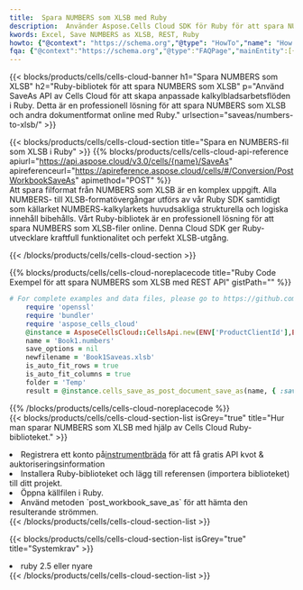 ```yaml
---
title:  Spara NUMBERS som XLSB med Ruby
description:  Använder Aspose.Cells Cloud SDK för Ruby för att spara NUMBERS-formatfilen som XLSB-formatfil.
kwords: Excel, Save NUMBERS as XLSB, REST, Ruby
howto: {"@context": "https://schema.org","@type": "HowTo","name": "How to save NUMBERS as XLSB using the Cells Cloud Ruby library.","description": "How to save NUMBERS as XLSB using the Cells Cloud Ruby library.","image": {"@type": "ImageObject"},"url": "/ruby/saveas/numbers-to-xlsb/","step": [{ "@type": "HowToStep","name": "How to save NUMBERS as XLSB using the Cells Cloud Ruby library. step 1", "image": {"@type": "ImageObject",},"url": "/ruby/saveas/numbers-to-xlsb/","text": "Register an account at <a href='https://dashboard.aspose.cloud/'>Dashboard</a> to get free API quota & authorization details",},{ "@type": "HowToStep","name": "How to save NUMBERS as XLSB using the Cells Cloud Ruby library. step 1", "image": {"@type": "ImageObject",},"url": "/ruby/saveas/numbers-to-xlsb/","text": "Install Ruby library and add the reference (import the library) to your project.",},{ "@type": "HowToStep","name": "How to save NUMBERS as XLSB using the Cells Cloud Ruby library. step 1", "image": {"@type": "ImageObject",},"url": "/ruby/saveas/numbers-to-xlsb/","text": "Open the source file in Ruby.",},{ "@type": "HowToStep","name": "How to save NUMBERS as XLSB using the Cells Cloud Ruby library. step 1", "image": {"@type": "ImageObject",},"url": "/ruby/saveas/numbers-to-xlsb/","text": "Use the `post_workbook_save_as` method to retrieve the resulting stream.",}, ],"supply": {"@type": "HowToSupply","name": "document"},"tool": [{"@type": "HowToTool","name": "RubyMine, Visual Studio Code, Aptana Studio, NetBeans"},{"@type": "HowToTool","name": "Aspose Cells"}],"totalTime": "PT6M"}
fqa: {"@context":"https://schema.org","@type":"FAQPage","mainEntity":[{"@type":"Question","name":"Why save file as other formats file in C# using REST API?","acceptedAnswer":{"@type":"Answer","text":"Documents are encoded in many ways, and some files may be incompatible with the software you use. To open and read such files, just save them as appropriate file formats.<br/><ol><li>Install .NET SDK and add the reference (import the library) to your project.</li><li>Open the source file in C# using REST API.</li><li>Call the PostWorkbookSaveAsRequest() method, passing an output filename with required extension.</li><li>Get the result of save as a separate file.</li></ol>"}},{"@type":"Question","name":"What file formats can I save as with your C# library?","acceptedAnswer":{"@type":"Answer","text":"We support a variety of file formats for conversion using .NET library, including XLSX, Excel, xls , PDF, CSV, HTML, Markdown, XML, PNG, JPG, TIFF, Json, TXT and many more."}},{"@type":"Question","name":"What is the maximum allowed file size for conversion using this .NET library?","acceptedAnswer":{"@type":"Answer","text":"There are no file size limits for format conversions using .NET library."}}]}
---
```

{{< blocks/products/cells/cells-cloud-banner h1="Spara NUMBERS som XLSB" h2="Ruby-bibliotek för att spara NUMBERS som XLSB" p="Använd SaveAs API av Cells Cloud för att skapa anpassade kalkylbladsarbetsflöden i Ruby. Detta är en professionell lösning för att spara NUMBERS som XLSB och andra dokumentformat online med Ruby." urlsection="saveas/numbers-to-xlsb/" >}}

{{< blocks/products/cells/cells-cloud-section title="Spara en NUMBERS-fil som XLSB i Ruby" >}}
{{% blocks/products/cells/cells-cloud-api-reference apiurl="https://api.aspose.cloud/v3.0/cells/{name}/SaveAs" apireferenceurl="https://apireference.aspose.cloud/cells/#/Conversion/PostWorkbookSaveAs" apimethod="POST" %}}
<br/>
Att spara filformat från NUMBERS som XLSB är en komplex uppgift. Alla NUMBERS- till XLSB-formatövergångar utförs av vår Ruby SDK samtidigt som källarket NUMBERS-kalkylarkets huvudsakliga strukturella och logiska innehåll bibehålls. Vårt Ruby-bibliotek är en professionell lösning för att spara NUMBERS som XLSB-filer online. Denna Cloud SDK ger Ruby-utvecklare kraftfull funktionalitet och perfekt XLSB-utgång.

{{< /blocks/products/cells/cells-cloud-section >}}

{{% blocks/products/cells/cells-cloud-noreplacecode title="Ruby Code Exempel för att spara NUMBERS som XLSB med REST API" gistPath="" %}}
  
```ruby
# For complete examples and data files, please go to https://github.com/aspose-cells-cloud/aspose-cells-cloud-ruby/
    require 'openssl'
    require 'bundler'
    require 'aspose_cells_cloud'
    @instance = AsposeCellsCloud::CellsApi.new(ENV['ProductClientId'],ENV['ProductClientSecret'])
    name = 'Book1.numbers'
    save_options = nil
    newfilename = 'Book1Saveas.xlsb'
    is_auto_fit_rows = true
    is_auto_fit_columns = true
    folder = 'Temp'
    result = @instance.cells_save_as_post_document_save_as(name, { :save_options=>save_options, :newfilename=>(folder+"/"+newfilename), :is_auto_fit_rows=>is_auto_fit_rows, :is_auto_fit_columns=>is_auto_fit_columns, :folder=>folder})
```
  
{{% /blocks/products/cells/cells-cloud-noreplacecode %}}
<br/>
{{< blocks/products/cells/cells-cloud-section-list isGrey="true" title="Hur man sparar NUMBERS som XLSB med hjälp av Cells Cloud Ruby-biblioteket." >}}
<li> Registrera ett konto på<a href="https://dashboard.aspose.cloud/">instrumentbräda</a> för att få gratis API kvot & auktoriseringsinformation</li>
<li>Installera Ruby-biblioteket och lägg till referensen (importera biblioteket) till ditt projekt.</li>
<li>Öppna källfilen i Ruby.</li>
<li>Använd metoden `post_workbook_save_as` för att hämta den resulterande strömmen.</li>
{{< /blocks/products/cells/cells-cloud-section-list >}}

{{< blocks/products/cells/cells-cloud-section-list isGrey="true" title="Systemkrav" >}}
<li>ruby 2.5 eller nyare</li>
{{< /blocks/products/cells/cells-cloud-section-list >}}
